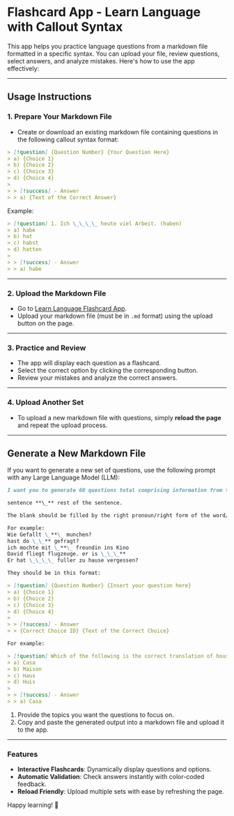 # Flashcard App - Learn Language with Callout Syntax

This app helps you practice language questions from a markdown file formatted in a specific syntax. You can upload your file, review questions, select answers, and analyze mistakes. Here's how to use the app effectively:

---

## **Usage Instructions**

### **1. Prepare Your Markdown File**

- Create or download an existing markdown file containing questions in the following callout syntax format:

```md
> [!question] {Question Number} {Your Question Here}
> a) {Choice 1}
> b) {Choice 2}
> c) {Choice 3}
> d) {Choice 4}
>
> > [!success] - Answer
> > a) {Text of the Correct Answer}
```

Example:

```md
> [!question] 1. Ich \_\_\_\_ heute viel Arbeit. (haben)
> a) habe
> b) hat
> c) habst
> d) hatten
>
> > [!success] - Answer
> > a) habe
```

---

### **2. Upload the Markdown File**

- Go to [Learn Language Flashcard App](https://kreativethinker.github.io/learn-language).
- Upload your markdown file (must be in `.md` format) using the upload button on the page.

---

### **3. Practice and Review**

- The app will display each question as a flashcard.
- Select the correct option by clicking the corresponding button.
- Review your mistakes and analyze the correct answers.

---

### **4. Upload Another Set**

- To upload a new markdown file with questions, simply **reload the page** and repeat the upload process.

---

## **Generate a New Markdown File**

If you want to generate a new set of questions, use the following prompt with any Large Language Model (LLM):

```md
I want you to generate 60 questions total comprising information from the above pdf in the following format:

sentence **\_** rest of the sentence.

The blank should be filled by the right pronoun/right form of the word/appropriate word/correctly conjugated word.

For example:
Wie Gefallt \_**\_ munchen?
hast do \_\_** gefragt?
ich mochte mit \_**\_ freundin ins Kino
David fliegt flugzeuge. er is \_\_\_**
Er hat \_\_\_\_ fuller zu hause vergessen?

They should be in this format:

> [!question] {Question Number} {Insert your question here}
> a) {Choice 1}
> b) {Choice 2}
> c) {Choice 3}
> d) {Choice 4}
>
> > [!success] - Answer
> > {Correct Choice ID} {Text of the Correct Choice}

For example:

> [!question] Which of the following is the correct translation of house in Spanish?
> a) Casa
> b) Maison
> c) Haus
> d) Huis
>
> > [!success] - Answer
> > a) Casa
```

1. Provide the topics you want the questions to focus on.
2. Copy and paste the generated output into a markdown file and upload it to the app.

---

### **Features**

- **Interactive Flashcards**: Dynamically display questions and options.
- **Automatic Validation**: Check answers instantly with color-coded feedback.
- **Reload Friendly**: Upload multiple sets with ease by refreshing the page.

Happy learning! 🎉
